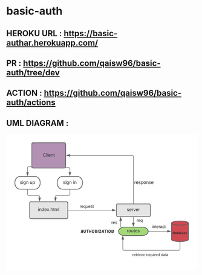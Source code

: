 # basic-auth

## HEROKU URL : https://basic-authar.herokuapp.com/
## PR : https://github.com/qaisw96/basic-auth/tree/dev
## ACTION : https://github.com/qaisw96/basic-auth/actions


## UML DIAGRAM : 

![UML D](./assets/images/lab04.jpeg)



